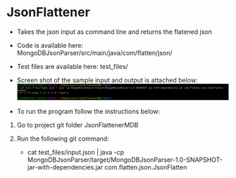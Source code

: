 # JsonFlattener
* Takes the json input as command line and returns the flatened json

* Code is available here: MongoDBJsonParser/src/main/java/com/flatten/json/

* Test files are available here: test_files/

* Screen shot of the sample input and output is attached below:
  ![sample output](./screenshot_output.PNG)

* To run the program follow the instructions below:

1. Go to project git folder JsonFlattenerMDB 

2. Run the following git command:  
	* cat test_files/input.json | java -cp MongoDBJsonParser/target/MongoDBJsonParser-1.0-SNAPSHOT-jar-with-dependencies.jar com.flatten.json.JsonFlatten
